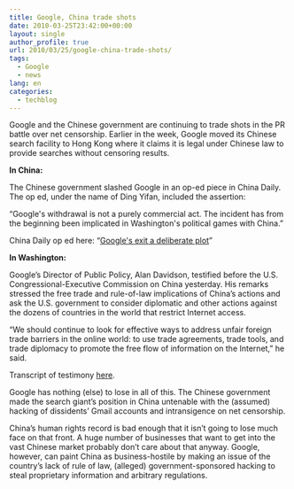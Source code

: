 ```yaml
---
title: Google, China trade shots
date: 2010-03-25T23:42:00+00:00
layout: single
author_profile: true
url: 2010/03/25/google-china-trade-shots/
tags:
  - Google
  - news
lang: en
categories: 
  - techblog
---
```

Google and the Chinese government are continuing to trade shots in the PR battle over net censorship. Earlier in the week, Google moved its Chinese search facility to Hong Kong where it claims it is legal under Chinese law to provide searches without censoring results.

**In China:**

The Chinese government slashed Google in an op-ed piece in China Daily. The op ed, under the name of Ding Yifan, included the assertion:

“Google's withdrawal is not a purely commercial act. The incident has from the beginning been implicated in Washington's political games with China.”

China Daily op ed here: “[Google's exit a deliberate plot](http://www.chinadaily.com.cn/opinion/2010-03/25/content_9638825.htm)”

**In Washington:**

Google’s Director of Public Policy, Alan Davidson, testified before the U.S. Congressional-Executive Commission on China yesterday. His remarks stressed the free trade and rule-of-law implications of China’s actions and ask the U.S. government to consider diplomatic and other actions against the dozens of countries in the world that restrict Internet access.

“We should continue to look for effective ways to address unfair foreign trade barriers in the online world: to use trade agreements, trade tools, and trade diplomacy to promote the free flow of information on the Internet,” he said.

Transcript of testimony [here](http://www.scribd.com/doc/28866040/032410-Alan-Davidson-Testimony).

Google has nothing (else) to lose in all of this. The Chinese government made the search giant’s position in China untenable with the (assumed) hacking of dissidents’ Gmail accounts and intransigence on net censorship.

China’s human rights record is bad enough that it isn’t going to lose much face on that front. A huge number of businesses that want to get into the vast Chinese market probably don’t care about that anyway. Google, however, can paint China as business-hostile by making an issue of the country’s lack of rule of law, (alleged) government-sponsored hacking to steal proprietary information and arbitrary regulations.